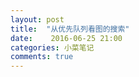 ```yaml
---
layout: post
title:  "从优先队列看图的搜索"
date:    2016-06-25 21:00
categories: 小菜笔记
comments: true
---
```


##

##